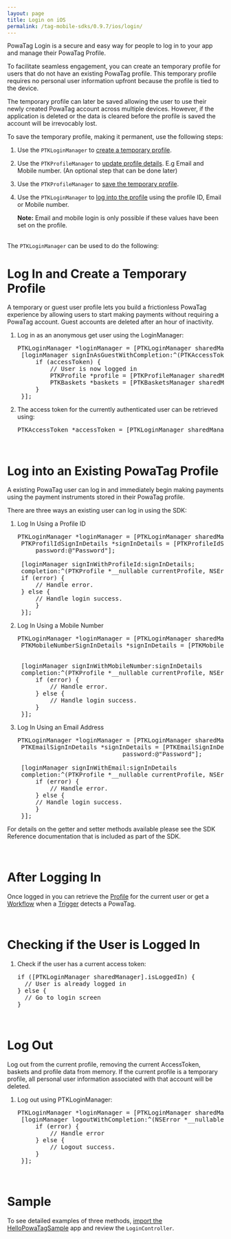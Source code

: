 ```yaml
---
layout: page
title: Login on iOS
permalink: /tag-mobile-sdks/0.9.7/ios/login/
---
```


PowaTag Login is a secure and easy way for people to log in to your app and manage their PowaTag Profile.

To facilitate seamless engagement, you can create an temporary profile for users that do not have an existing PowaTag profile. This temporary profile requires no personal user information upfront because the profile is tied to the device.

The temporary profile can later be saved allowing the user to use their newly created PowaTag account across multiple devices. However, if the application is deleted or the data is cleared before the profile is saved the account will be irrevocably lost.

To save the temporary profile, making it permanent, use the following steps:

1. Use the <code>PTKLoginManager</code> to [create a temporary profile]({{site.baseurl}}/tag-mobile-sdks/0.9.7/ios/login#log-in-and-create-a-temporary-profile).
2. Use the <code>PTKProfileManager</code> to [update profile details]({{site.baseurl}}/tag-mobile-sdks/0.9.7/ios/profile#updating-the-profile). E.g Email and Mobile number. (An optional step that can be done later)
3. Use the <code>PTKProfileManager</code> to [save the temporary profile]({{site.baseurl}}/tag-mobile-sdks/0.9.7/ios/profile#saving-the-profile).
4. Use the <code>PTKLoginManager</code> to [log into the profile]({{site.baseurl}}/tag-mobile-sdks/0.9.7/ios/login#log-into-an-existing-powatag-profile) using the profile ID, Email or Mobile number.

	<b>Note:</b> Email and mobile login is only possible if these values have been set on the profile.

<br/>
The <code>PTKLoginManager</code> can be used to do the following:

<br />

# Log In and Create a Temporary Profile

A temporary or guest user profile lets you build a frictionless PowaTag experience by allowing users to start making payments without requiring a PowaTag account. Guest accounts are deleted after an hour of inactivity.

1. Log in as an anonymous get user using the LoginManager:

	<pre>PTKLoginManager *loginManager = [PTKLoginManager sharedManager];
	[loginManager signInAsGuestWithCompletion:^(PTKAccessToken *accessToken, NSError *error) {
		if (accessToken) {
			// User is now logged in
			PTKProfile *profile = [PTKProfileManager sharedManager].currentProfile;
			PTKBaskets *baskets = [PTKBasketsManager sharedManager].currentBaskets;
		}
	}];</pre>


2. The access token for the currently authenticated user can be retrieved using:

	<pre>PTKAccessToken *accessToken = [PTKLoginManager sharedManager].currentAccessToken;</pre>

<br/>

# Log into an Existing PowaTag Profile

A existing PowaTag user can log in and immediately begin making payments using the payment instruments stored in their PowaTag profile.

There are three ways an existing user can log in using the SDK:

1. Log In Using a Profile ID

	<pre>PTKLoginManager *loginManager = [PTKLoginManager sharedManager];
	PTKProfilIdSignInDetails *signInDetails = [PTKProfileIdSignInDetails profileIdSignInDetailsWithProfileId:@"profileId"
		password:@"Password"];

	[loginManager signInWithProfileId:signInDetails;
	completion:^(PTKProfile *__nullable currentProfile, NSError *__nullable error) {
	if (error) {
		// Handle error.
	} else {
		// Handle login success.
		}
	}];</pre>


2. Log In Using a Mobile Number

	<pre>PTKLoginManager *loginManager = [PTKLoginManager sharedManager];
	PTKMobileNumberSignInDetails *signInDetails = [PTKMobileNumberSignDetails mobileNumberSignInDetailsWithMobileNumber:@"71234567"
                                                                                                           password:@"Password"];

	[loginManager signInWithMobileNumber:signInDetails
    completion:^(PTKProfile *__nullable currentProfile, NSError *__nullable error) {
		if (error) {
			// Handle error.
		} else {
			// Handle login success.
		}
	}];</pre>


3. Log In Using an Email Address

	<pre>PTKLoginManager *loginManager = [PTKLoginManager sharedManager];
	PTKEmailSignInDetails *signInDetails = [PTKEmailSignInDetails emailSignInDetailsWithEmail:@"email@email.com"
								password:@"Password"];

	[loginManager signInWithEmail:signInDetails
	completion:^(PTKProfile *__nullable currentProfile, NSError *__nullable error) {
		if (error) {
			// Handle error.
		} else {
		// Handle login success.
		}
	}];</pre>


For details on the getter and setter methods available please see the SDK Reference documentation that is included as part of the SDK.

<br />

# After Logging In

Once logged in you can retrieve the [Profile]({{site.baseurl}}/tag-mobile-sdks/0.9.7/ios/profile/) for the current user or get a [Workflow]({{site.baseurl}}/tag-mobile-sdks/0.9.7/ios/workflows/) when a [Trigger]({{site.baseurl}}/tag-mobile-sdks/0.9.7/ios/triggers/) detects a PowaTag.

<br/>

# Checking if the User is Logged In

1. Check if the user has a current access token:

    <pre>if ([PTKLoginManager sharedManager].isLoggedIn) {
     // User is already logged in
   } else {
     // Go to login screen
   }</pre>

<br />

# Log Out

Log out from the current profile, removing the current AccessToken, baskets and profile data from memory. If the current profile is a temporary profile, all personal user information associated with that account will be deleted.

1. Log out using PTKLoginManager:

    <pre>PTKLoginManager *loginManager = [PTKLoginManager sharedManager];
	[loginManager logoutWithCompletion:^(NSError *__nullable error) {
		if (error) {
			// Handle error
		} else {
			// Logout success.
		}
	}];</pre>

   <br/>

# Sample

To see detailed examples of three methods, [import the HelloPowaTagSample]({{site.baseurl}}/tag-mobile-sdks/0.9.7/ios/start/#importing-the-sample-app) app and review the <code>LoginController</code>.

<br/>
